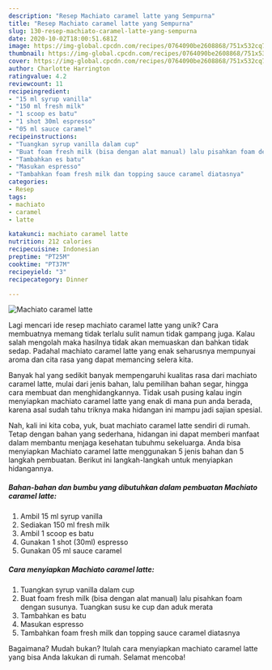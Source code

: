 ```yaml
---
description: "Resep Machiato caramel latte yang Sempurna"
title: "Resep Machiato caramel latte yang Sempurna"
slug: 130-resep-machiato-caramel-latte-yang-sempurna
date: 2020-10-02T18:00:51.681Z
image: https://img-global.cpcdn.com/recipes/0764090be2608868/751x532cq70/machiato-caramel-latte-foto-resep-utama.jpg
thumbnail: https://img-global.cpcdn.com/recipes/0764090be2608868/751x532cq70/machiato-caramel-latte-foto-resep-utama.jpg
cover: https://img-global.cpcdn.com/recipes/0764090be2608868/751x532cq70/machiato-caramel-latte-foto-resep-utama.jpg
author: Charlotte Harrington
ratingvalue: 4.2
reviewcount: 11
recipeingredient:
- "15 ml syrup vanilla"
- "150 ml fresh milk"
- "1 scoop es batu"
- "1 shot 30ml espresso"
- "05 ml sauce caramel"
recipeinstructions:
- "Tuangkan syrup vanilla dalam cup"
- "Buat foam fresh milk (bisa dengan alat manual) lalu pisahkan foam dengan susunya. Tuangkan susu ke cup dan aduk merata"
- "Tambahkan es batu"
- "Masukan espresso"
- "Tambahkan foam fresh milk dan topping sauce caramel diatasnya"
categories:
- Resep
tags:
- machiato
- caramel
- latte

katakunci: machiato caramel latte 
nutrition: 212 calories
recipecuisine: Indonesian
preptime: "PT25M"
cooktime: "PT37M"
recipeyield: "3"
recipecategory: Dinner

---
```



![Machiato caramel latte](https://img-global.cpcdn.com/recipes/0764090be2608868/751x532cq70/machiato-caramel-latte-foto-resep-utama.jpg)

Lagi mencari ide resep machiato caramel latte yang unik? Cara membuatnya memang tidak terlalu sulit namun tidak gampang juga. Kalau salah mengolah maka hasilnya tidak akan memuaskan dan bahkan tidak sedap. Padahal machiato caramel latte yang enak seharusnya mempunyai aroma dan cita rasa yang dapat memancing selera kita.

Banyak hal yang sedikit banyak mempengaruhi kualitas rasa dari machiato caramel latte, mulai dari jenis bahan, lalu pemilihan bahan segar, hingga cara membuat dan menghidangkannya. Tidak usah pusing kalau ingin menyiapkan machiato caramel latte yang enak di mana pun anda berada, karena asal sudah tahu triknya maka hidangan ini mampu jadi sajian spesial.




Nah, kali ini kita coba, yuk, buat machiato caramel latte sendiri di rumah. Tetap dengan bahan yang sederhana, hidangan ini dapat memberi manfaat dalam membantu menjaga kesehatan tubuhmu sekeluarga. Anda bisa menyiapkan Machiato caramel latte menggunakan 5 jenis bahan dan 5 langkah pembuatan. Berikut ini langkah-langkah untuk menyiapkan hidangannya.

<!--inarticleads1-->

##### Bahan-bahan dan bumbu yang dibutuhkan dalam pembuatan Machiato caramel latte:

1. Ambil 15 ml syrup vanilla
1. Sediakan 150 ml fresh milk
1. Ambil 1 scoop es batu
1. Gunakan 1 shot (30ml) espresso
1. Gunakan 05 ml sauce caramel




<!--inarticleads2-->

##### Cara menyiapkan Machiato caramel latte:

1. Tuangkan syrup vanilla dalam cup
1. Buat foam fresh milk (bisa dengan alat manual) lalu pisahkan foam dengan susunya. Tuangkan susu ke cup dan aduk merata
1. Tambahkan es batu
1. Masukan espresso
1. Tambahkan foam fresh milk dan topping sauce caramel diatasnya




Bagaimana? Mudah bukan? Itulah cara menyiapkan machiato caramel latte yang bisa Anda lakukan di rumah. Selamat mencoba!
